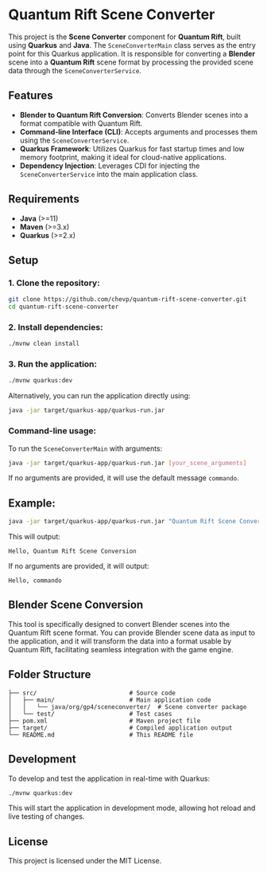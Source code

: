 # Quantum Rift Scene Converter

This project is the **Scene Converter** component for **Quantum Rift**, built using **Quarkus** and **Java**. The `SceneConverterMain` class serves as the entry point for this Quarkus application. It is responsible for converting a **Blender** scene into a **Quantum Rift** scene format by processing the provided scene data through the `SceneConverterService`.

## Features

- **Blender to Quantum Rift Conversion**: Converts Blender scenes into a format compatible with Quantum Rift.
- **Command-line Interface (CLI)**: Accepts arguments and processes them using the `SceneConverterService`.
- **Quarkus Framework**: Utilizes Quarkus for fast startup times and low memory footprint, making it ideal for cloud-native applications.
- **Dependency Injection**: Leverages CDI for injecting the `SceneConverterService` into the main application class.

## Requirements

- **Java** (>=11)
- **Maven** (>=3.x)
- **Quarkus** (>=2.x)

## Setup

### 1. Clone the repository:

```bash
git clone https://github.com/chevp/quantum-rift-scene-converter.git
cd quantum-rift-scene-converter
```

### 2. Install dependencies:

```bash
./mvnw clean install
```

### 3. Run the application:

```bash
./mvnw quarkus:dev
```

Alternatively, you can run the application directly using:

```bash
java -jar target/quarkus-app/quarkus-run.jar
```

### Command-line usage:

To run the `SceneConverterMain` with arguments:

```bash
java -jar target/quarkus-app/quarkus-run.jar [your_scene_arguments]
```

If no arguments are provided, it will use the default message `commando`.

## Example:

```bash
java -jar target/quarkus-app/quarkus-run.jar "Quantum Rift Scene Conversion"
```

This will output:

```
Hello, Quantum Rift Scene Conversion
```

If no arguments are provided, it will output:

```
Hello, commando
```

## Blender Scene Conversion

This tool is specifically designed to convert Blender scenes into the Quantum Rift scene format. You can provide Blender scene data as input to the application, and it will transform the data into a format usable by Quantum Rift, facilitating seamless integration with the game engine.

## Folder Structure

```
├── src/                          # Source code
│   ├── main/                     # Main application code
│   │   └── java/org/gp4/sceneconverter/  # Scene converter package
│   └── test/                     # Test cases
├── pom.xml                       # Maven project file
├── target/                       # Compiled application output
└── README.md                     # This README file
```

## Development

To develop and test the application in real-time with Quarkus:

```bash
./mvnw quarkus:dev
```

This will start the application in development mode, allowing hot reload and live testing of changes.

## License

This project is licensed under the MIT License.
